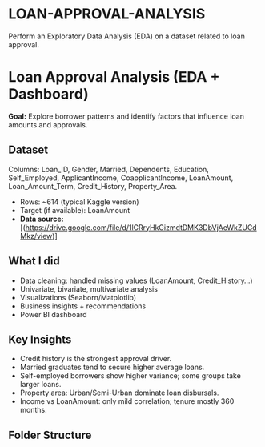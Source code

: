 # LOAN-APPROVAL-ANALYSIS
Perform an Exploratory Data Analysis (EDA) on a dataset related to loan approval.
# Loan Approval Analysis (EDA + Dashboard)

**Goal:** Explore borrower patterns and identify factors that influence loan amounts and approvals.

## Dataset
Columns: Loan_ID, Gender, Married, Dependents, Education, Self_Employed, ApplicantIncome, CoapplicantIncome, LoanAmount, Loan_Amount_Term, Credit_History, Property_Area.

- Rows: ~614 (typical Kaggle version)
- Target (if available): LoanAmount
- **Data source:** [(https://drive.google.com/file/d/1lCRryHkGizmdtDMK3DbVjAeWkZUCdMkz/view)]

## What I did
- Data cleaning: handled missing values (LoanAmount, Credit_History…)
- Univariate, bivariate, multivariate analysis
- Visualizations (Seaborn/Matplotlib)
- Business insights + recommendations
- Power BI dashboard

## Key Insights
- Credit history is the strongest approval driver.
- Married graduates tend to secure higher average loans.
- Self-employed borrowers show higher variance; some groups take larger loans.
- Property area: Urban/Semi-Urban dominate loan disbursals.
- Income vs LoanAmount: only mild correlation; tenure mostly 360 months.

## Folder Structure
